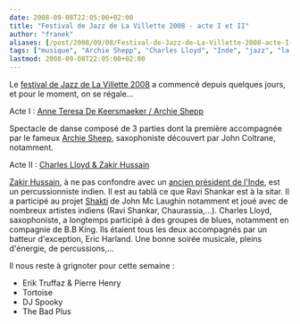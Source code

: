 ```yaml
---
date: 2008-09-08T22:05:00+02:00
title: "Festival de Jazz de La Villette 2008 - acte I et II"
author: "franek"
aliases: [/post/2008/09/08/Festival-de-Jazz-de-La-Villette-2008-acte-I-et-II]
tags: ["musique", "Archie Shepp", "Charles Lloyd", "Inde", "jazz", "la villette", "Zakir Hussain"]
lastmod: 2008-09-08T22:05:00+02:00
---
```

Le [festival de Jazz de La Villette 2008](http://www.cite-musique.fr/francais/mini-sites/0809_jazz_villette/accueil.html) a commencé depuis quelques jours, et pour le moment, on se régale...

Acte I : [Anne Teresa De Keersmaeker / Archie Shepp](http://www.cite-musique.fr/francais/mini-sites/0809_jazz_villette/artistes/teresa_keersmaeker.asp)

Spectacle de danse composé de 3 parties dont la première accompagnée par le fameux [Archie Sheep](http://fr.wikipedia.org/wiki/Archie_Shepp), saxophoniste découvert par John Coltrane, notamment.

Acte II : [Charles Lloyd &amp; Zakir Hussain](http://www.cite-musique.fr/francais/mini-sites/0809_jazz_villette/artistes/lloyd_hussain.asp)

[Zakir Hussain](http://fr.wikipedia.org/wiki/Zakir_Hussain_Khan), à ne pas confondre avec un [ancien président de l'Inde](http://fr.wikipedia.org/wiki/Zakir_Hussain_(politicien)), est un percussionniste indien. Il est au tablâ ce que Ravi Shankar est à la sitar. Il a participé au projet [Shakti](http://fr.wikipedia.org/wiki/Shakti_(groupe)) de John Mc Laughin notamment et joué avec de nombreux artistes indiens (Ravi Shankar, Chaurassia,...). Charles Lloyd, saxophoniste, a longtemps participé à des groupes de blues, notamment en compagnie de B.B King. Ils étaient tous les deux accompagnés par un batteur d'exception, Eric Harland. Une bonne soirée musicale, pleins d'énergie, de percussions,...

Il nous reste à grignoter pour cette semaine :

- Erik Truffaz &amp; Pierre Henry
- Tortoise
- DJ Spooky
- The Bad Plus
